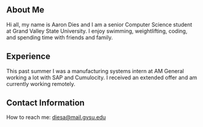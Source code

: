 ## About Me
Hi all, my name is Aaron Dies and I am a senior Computer Science student at Grand Valley State University. I enjoy swimming, weightlifting, coding, and spending time with friends and family.
## Experience
This past summer I was a manufacturing systems intern at AM General working a lot with SAP and Cumulocity. I received an extended offer and am currently working remotely.
## Contact Information
How to reach me: diesa@mail.gvsu.edu

<!--
**diesat/diesat** is a ✨ _special_ ✨ repository because its `README.md` (this file) appears on your GitHub profile.

Here are some ideas to get you started:

- 🔭 I’m currently working on ...
- 🌱 I’m currently learning ...
- 👯 I’m looking to collaborate on ...
- 🤔 I’m looking for help with ...
- 💬 Ask me about ...
- 📫 How to reach me: ...
- 😄 Pronouns: ...
- ⚡ Fun fact: ...
-->
